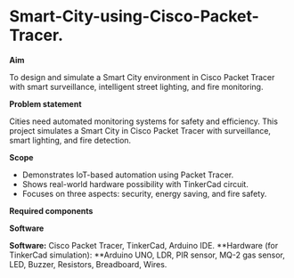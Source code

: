 # Smart-City-using-Cisco-Packet-Tracer.

**Aim**

To design and simulate a Smart City environment in Cisco Packet Tracer with smart surveillance, intelligent street lighting, and fire monitoring.

**Problem statement**

Cities need automated monitoring systems for safety and efficiency. This project simulates a Smart City in Cisco Packet Tracer with surveillance, smart lighting, and fire detection.

**Scope**

* Demonstrates IoT-based automation using Packet Tracer.
* Shows real-world hardware possibility with TinkerCad circuit.
* Focuses on three aspects: security, energy saving, and fire safety.

**Required components**

**Software**

**Software:** Cisco Packet Tracer, TinkerCad, Arduino IDE.
**Hardware (for TinkerCad simulation): **Arduino UNO, LDR, PIR sensor, MQ-2 gas sensor, LED, Buzzer, Resistors, Breadboard, Wires.
